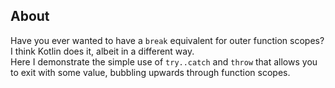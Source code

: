 ## About
Have you ever wanted to have a `break` equivalent for outer function scopes? I think Kotlin does it, albeit in a different way.       
Here I demonstrate the simple use of `try..catch` and `throw` that allows you to exit with some value, bubbling upwards through function scopes.

